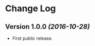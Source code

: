 Change Log
==========

Version 1.0.0 *(2016-10-28)*
----------------------------
* First public release.